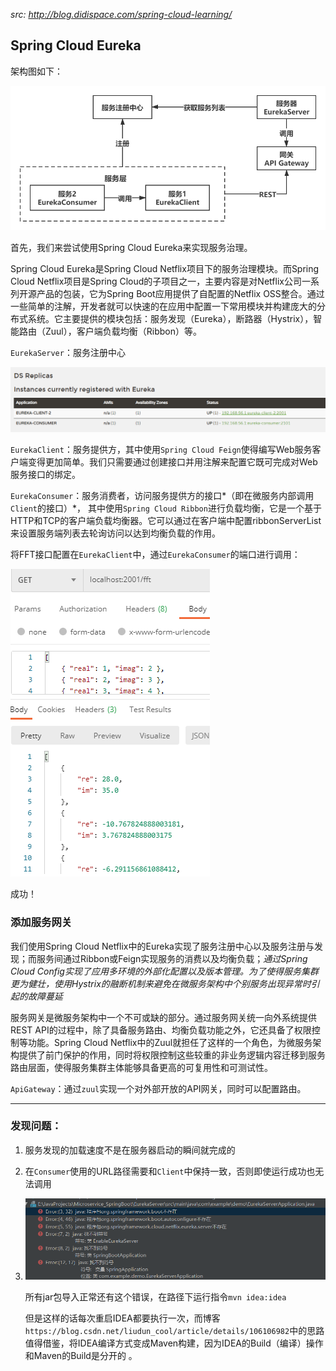 *src: http://blog.didispace.com/spring-cloud-learning/*

## Spring Cloud Eureka

架构图如下：

![结构图](images/architecture.png)

首先，我们来尝试使用Spring Cloud Eureka来实现服务治理。

Spring Cloud Eureka是Spring Cloud Netflix项目下的服务治理模块。而Spring Cloud Netflix项目是Spring Cloud的子项目之一，主要内容是对Netflix公司一系列开源产品的包装，它为Spring Boot应用提供了自配置的Netflix OSS整合。通过一些简单的注解，开发者就可以快速的在应用中配置一下常用模块并构建庞大的分布式系统。它主要提供的模块包括：服务发现（Eureka），断路器（Hystrix），智能路由（Zuul），客户端负载均衡（Ribbon）等。

`EurekaServer`：服务注册中心

![image-20201127202716516](images/image-20201127202716516.png)

`EurekaClient`：服务提供方，其中使用`Spring Cloud Feign`使得编写Web服务客户端变得更加简单。我们只需要通过创建接口并用注解来配置它既可完成对Web服务接口的绑定。

`EurekaConsumer`：服务消费者，访问服务提供方的接口*（即在微服务内部调用`Client`的接口）*， 其中使用`Spring Cloud Ribbon`进行负载均衡，它是一个基于HTTP和TCP的客户端负载均衡器。它可以通过在客户端中配置ribbonServerList来设置服务端列表去轮询访问以达到均衡负载的作用。 

将FFT接口配置在`EurekaClient`中，通过`EurekaConsumer`的端口进行调用：

![image-20201127211632021](images/image-20201127211632021.png)

成功！

### 添加服务网关

我们使用Spring Cloud Netflix中的Eureka实现了服务注册中心以及服务注册与发现；而服务间通过Ribbon或Feign实现服务的消费以及均衡负载；*通过Spring Cloud Config实现了应用多环境的外部化配置以及版本管理。为了使得服务集群更为健壮，使用Hystrix的融断机制来避免在微服务架构中个别服务出现异常时引起的故障蔓延* 

服务网关是微服务架构中一个不可或缺的部分。通过服务网关统一向外系统提供REST API的过程中，除了具备服务路由、均衡负载功能之外，它还具备了权限控制等功能。Spring Cloud Netflix中的Zuul就担任了这样的一个角色，为微服务架构提供了前门保护的作用，同时将权限控制这些较重的非业务逻辑内容迁移到服务路由层面，使得服务集群主体能够具备更高的可复用性和可测试性。 

`ApiGateway`：通过`zuul`实现一个对外部开放的API网关，同时可以配置路由。

---

### 发现问题：

1. 服务发现的加载速度不是在服务器启动的瞬间就完成的

2. 在`Consumer`使用的URL路径需要和`Client`中保持一致，否则即使运行成功也无法调用

3. ![1606535168201](images/1606535168201.png)

   所有jar包导入正常还有这个错误，在路径下运行指令`mvn idea:idea`

   但是这样的话每次重启IDEA都要执行一次，而博客`https://blog.csdn.net/liudun_cool/article/details/106106982`中的思路值得借鉴，将IDEA编译方式变成Maven构建，因为IDEA的Build（编译）操作和Maven的Build是分开的 。

